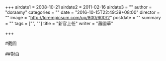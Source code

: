 +++
airdate1 = 2008-10-21
airdate2 = 2011-02-16
airdate3 = ""
author = "doraamy"
categories = ""
date = "2016-10-15T22:49:39+08:00"
director = ""
image = "http://lorempicsum.com/up/800/600/2"
postdate = ""
summary = ""
tags = ["", ""]
title = "新官上任"
writer = "蕭國華"

+++

#截圖

##對白
